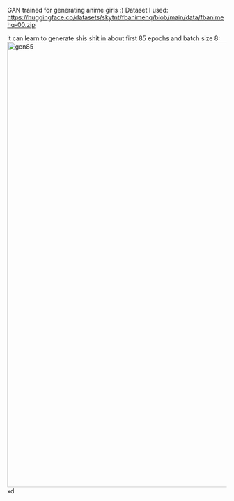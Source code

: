GAN trained for generating anime girls
:)
Dataset I used: https://huggingface.co/datasets/skytnt/fbanimehq/blob/main/data/fbanimehq-00.zip


it can learn to generate shis shit in about first 85 epochs and batch size 8:
<img width="512" height="1024" alt="gen85" src="https://github.com/user-attachments/assets/78028c3d-57f4-47d3-9f12-3bed180013ac" />
xd
